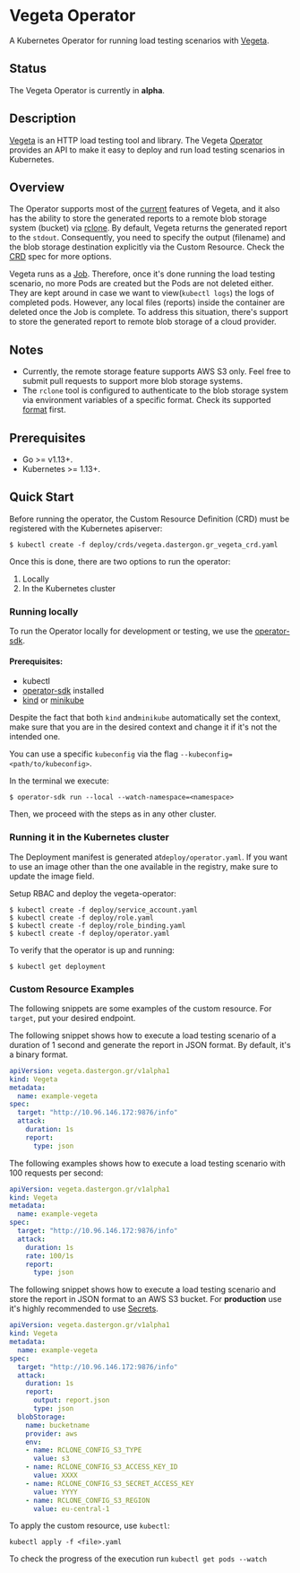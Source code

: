 # Vegeta Operator
A Kubernetes Operator for running load testing scenarios with [Vegeta](https://github.com/tsenart/vegeta).

## Status
The Vegeta Operator is currently in **alpha**.

## Description
[Vegeta](https://github.com/tsenart/vegeta) is an HTTP load testing tool and library. The Vegeta [Operator](https://coreos.com/blog/introducing-operators.html) provides an API to make it easy to deploy and run load testing scenarios in Kubernetes.

## Overview

The Operator supports most of the [current](https://github.com/tsenart/vegeta#usage-manual) features of Vegeta, and it also has the ability to store the generated reports to a remote blob storage system (bucket) via [rclone](https://rclone.org/). By default, Vegeta returns the generated report to the `stdout`. Consequently, you need to specify the output (filename) and the blob storage destination explicitly via the Custom Resource. Check the [CRD](deploy/crds/vegeta.dastergon.gr_vegeta_crd.yaml) spec for more options.

Vegeta runs as a [Job](https://kubernetes.io/docs/concepts/workloads/controllers/jobs-run-to-completion/). Therefore, once it's done running the load testing scenario, no more Pods are created but the Pods are not deleted either. They are kept around in case we want to view(`kubectl logs`) the logs of completed pods. However, any local files (reports) inside the container are deleted once the Job is complete. To address this situation, there's support to store the generated report to remote blob storage of a cloud provider.

## Notes

* Currently, the remote storage feature supports AWS S3 only. Feel free to submit pull requests to support more blob storage systems.
* The `rclone` tool is configured to authenticate to the blob storage system via environment variables of a specific format. Check its supported [format](https://rclone.org/docs/#config-file) first.

## Prerequisites

* Go >= v1.13+.
* Kubernetes >= 1.13+.

## Quick Start

Before running the operator, the Custom Resource Definition (CRD) must be registered with the Kubernetes apiserver:

    $ kubectl create -f deploy/crds/vegeta.dastergon.gr_vegeta_crd.yaml

Once this is done, there are two options to run the operator:

1. Locally
2. In the Kubernetes cluster

### Running locally

To run the Operator locally for development or testing, we use the [operator-sdk](https://github.com/operator-framework/operator-sdk).

#### Prerequisites:

* kubectl
* [operator-sdk](https://github.com/operator-framework/operator-sdk) installed
* [kind](https://github.com/kubernetes-sigs/kind) or [minikube](https://github.com/kubernetes/minikube)

Despite the fact that both `kind` and`minikube` automatically set the context, make sure that you are in the desired context and change it if it's not the intended one.

You can use a specific `kubeconfig` via the flag `--kubeconfig=<path/to/kubeconfig>`.

In the terminal we execute:

    $ operator-sdk run --local --watch-namespace=<namespace>

Then, we proceed with the steps as in any other cluster.

###  Running it in the Kubernetes cluster

The Deployment manifest is generated at`deploy/operator.yaml`. If you want to use an image other than the one available in the registry,  make sure to update the image field.

Setup RBAC and deploy the vegeta-operator:

    $ kubectl create -f deploy/service_account.yaml
    $ kubectl create -f deploy/role.yaml
    $ kubectl create -f deploy/role_binding.yaml
    $ kubectl create -f deploy/operator.yaml

To verify that the operator is up and running:

    $ kubectl get deployment

### Custom Resource Examples

The following snippets are some examples of the custom resource. For `target`, put your desired endpoint.

The following snippet shows how to execute a load testing scenario of a duration of 1 second and generate the report in JSON format. By default, it's a binary format.

```yaml
apiVersion: vegeta.dastergon.gr/v1alpha1
kind: Vegeta
metadata:
  name: example-vegeta
spec:
  target: "http://10.96.146.172:9876/info"
  attack:
    duration: 1s
    report:
      type: json
```

The following examples shows how to execute a load testing scenario with 100 requests per second:

```yaml
apiVersion: vegeta.dastergon.gr/v1alpha1
kind: Vegeta
metadata:
  name: example-vegeta
spec:
  target: "http://10.96.146.172:9876/info"
  attack:
    duration: 1s
    rate: 100/1s
    report:
      type: json
```

The following snippet shows how to execute a load testing scenario and store the report in JSON format to an AWS S3 bucket.
For **production** use it's highly recommended to use [Secrets](https://kubernetes.io/docs/concepts/configuration/secret/).

```yaml
apiVersion: vegeta.dastergon.gr/v1alpha1
kind: Vegeta
metadata:
  name: example-vegeta
spec:
  target: "http://10.96.146.172:9876/info"
  attack:
    duration: 1s
    report:
      output: report.json
      type: json
  blobStorage:
    name: bucketname
    provider: aws
    env:
    - name: RCLONE_CONFIG_S3_TYPE
      value: s3
    - name: RCLONE_CONFIG_S3_ACCESS_KEY_ID
      value: XXXX
    - name: RCLONE_CONFIG_S3_SECRET_ACCESS_KEY
      value: YYYY
    - name: RCLONE_CONFIG_S3_REGION
      value: eu-central-1
```

To apply the custom resource, use `kubectl`:

    kubectl apply -f <file>.yaml

To check the progress of the execution run `kubectl get pods --watch`

